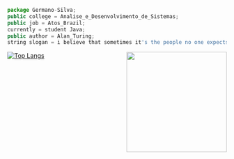 ~~~javascript
package Germano-Silva;
public college = Analise_e_Desenvolvimento_de_Sistemas;
public job = Atos_Brazil;
currently = student Java;
public author = Alan_Turing;
string slogan = i believe that sometimes it's the people no one expects anything, that do the things no one can imagine;
 ~~~
 [![Top Langs](https://github-readme-stats.vercel.app/api/top-langs/?username=Germano-Silva&theme=swift&layout=compact)](https://github.com/Germano-Silva/github-readme-stats)
<img align='right' src="https://media.giphy.com/media/hiJ9ypGI5tIKdwKoK2/giphy.gif" width="230">
<!---tokyonight
Germano-Silva/Germano-Silva is a ✨ special ✨ repository because its `README.md` (this file) appears on your GitHub profile.
You can click the Preview link to take a look at your changes.
Germano-silva/Germano-Silva
[![Top Langs](https://github-readme-stats.vercel.app/api/top-langs/?username=Germano-Silva&theme=great-gatsby&layout=compact)](https://github.com/Germano-Silva/github-readme-stats)
 [![Readme Card](https://github.com/Germano-Silva/Academia-JAVA.git?username=Germano-Silva&theme=great-gatsby&repo=github-readme-stats)](https://github.com/Germano-Silva/Academia-JAVA-readme-stats)
--->
